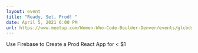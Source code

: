 ```yaml
---
layout: event
title: "Ready, Set, Prod! "
date: April 5, 2021 6:00 PM
url: https://www.meetup.com/Women-Who-Code-Boulder-Denver/events/glcbdsyccgbhb/
---
```

Use Firebase to Create a Prod React App for < $1